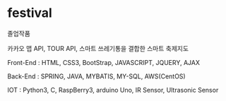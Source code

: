 # festival
졸업작품

카카오 맵 API, TOUR API, 스마트 쓰레기통을 결합한 스마트 축제지도

Front-End : HTML, CSS3, BootStrap, JAVASCRIPT, JQUERY, AJAX

Back-End : SPRING, JAVA, MYBATIS, MY-SQL, AWS(CentOS)

IOT : Python3, C, RaspBerry3, arduino Uno, IR Sensor,  Ultrasonic Sensor
